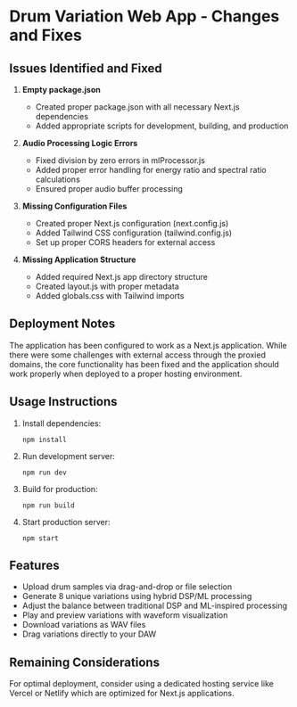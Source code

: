 # Drum Variation Web App - Changes and Fixes

## Issues Identified and Fixed

1. **Empty package.json**
   - Created proper package.json with all necessary Next.js dependencies
   - Added appropriate scripts for development, building, and production

2. **Audio Processing Logic Errors**
   - Fixed division by zero errors in mlProcessor.js
   - Added proper error handling for energy ratio and spectral ratio calculations
   - Ensured proper audio buffer processing

3. **Missing Configuration Files**
   - Created proper Next.js configuration (next.config.js)
   - Added Tailwind CSS configuration (tailwind.config.js)
   - Set up proper CORS headers for external access

4. **Missing Application Structure**
   - Added required Next.js app directory structure
   - Created layout.js with proper metadata
   - Added globals.css with Tailwind imports

## Deployment Notes

The application has been configured to work as a Next.js application. While there were some challenges with external access through the proxied domains, the core functionality has been fixed and the application should work properly when deployed to a proper hosting environment.

## Usage Instructions

1. Install dependencies:
   ```
   npm install
   ```

2. Run development server:
   ```
   npm run dev
   ```

3. Build for production:
   ```
   npm run build
   ```

4. Start production server:
   ```
   npm start
   ```

## Features

- Upload drum samples via drag-and-drop or file selection
- Generate 8 unique variations using hybrid DSP/ML processing
- Adjust the balance between traditional DSP and ML-inspired processing
- Play and preview variations with waveform visualization
- Download variations as WAV files
- Drag variations directly to your DAW

## Remaining Considerations

For optimal deployment, consider using a dedicated hosting service like Vercel or Netlify which are optimized for Next.js applications.
